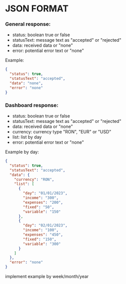 # JSON FORMAT

### General response:
- status: boolean true or false
- statusText: message text as "accepted" or "rejected"
- data: received data or "none"
- error: potential error text or "none"

Example:
```JSON
{
  "status": true,
  "statusText": "accepted",
  "data": "none",
  "error": "none"
}
```

### Dashboard response:
- status: boolean true or false
- statusText: message text as "accepted" or "rejected"
- data: received data or "none"
- currency: currency type "RON", "EUR" or "USD"
- list: list by day
- error: potential error text or "none"

Example by day:
```JSON
{
  "status": true,
  "statusText": "accepted",
  "data": {
    "currency": "RON",
    "list": [
      {
        "day": "01/01/2023",
        "income": "300",
        "expenses": "200",
        "fixed": "50",
        "variable": "150"
      },
      {
        "day": "02/01/2023", 
        "income": "100",
        "expenses": "450",
        "fixed": "150",
        "variable": "300"
      }
    ]
  },
  "error": "none"
}
```

implement example by week/month/year